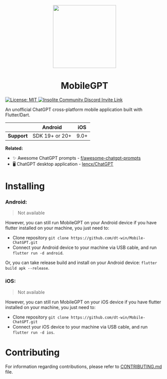 <p align="center">
 <img height=200px src="https://user-images.githubusercontent.com/59066341/213179730-2382ee1d-90a6-426d-a576-86ecdca7acc0.svg" >
 <h1 align="center">MobileGPT</h1>

 </a>
  <a href="https://github.com/insolite-dev/layoutry/blob/main/LICENSE">
    <img src="https://img.shields.io/badge/License-MIT-red.svg"
      alt="License: MIT" />
  </a>
  <a href="https://discord.gg/CtStkzrHV3">
    <img src="https://img.shields.io/discord/914899238415130714?color=blue&label=Insolite Community&logo=discord"
      alt="Insolite Community Discord Invite Link" />
  </a>
<p/>

An unofficial ChatGPT cross-platform mobile application built with Flutter/Dart.

|             | Android        | iOS  |
|-------------|----------------|------|
| **Support** | SDK 19+ or 20+ | 9.0+ |

**Related:** <br>
- ✨ Awesome ChatGPT prompts - [f/awesome-chatgpt-prompts](https://github.com/f/awesome-chatgpt-prompts)
- 🖥 ChatGPT desktop application - [lencx/ChatGPT](https://github.com/lencx/ChatGPT)

# Installing
### Android:
> Not available

However, you can still run MobileGPT on your Android device if you have flutter installed on your machine, you just need to: <br>
- Clone repository `git clone https://github.com/dt-win/Mobile-ChatGPT.git`
- Connect your Android device to your machine via USB cable, and run `flutter run -d android`.

Or, you can take release build and install on your Android device: `flutter build apk --release`.

### iOS:
> Not available

However, you can still run MobileGPT on your iOS device if you have flutter installed on your machine, you just need to: <br>
- Clone repository `git clone https://github.com/dt-win/Mobile-ChatGPT.git`
- Connect your iOS device to your machine via USB cable, and run `flutter run -d ios`.

# Contributing
For information regarding contributions, please refer to [CONTRIBUTING.md](https://github.com/dt-win/field_suggestion/blob/develop/CONTRIBUTING.md) file.
